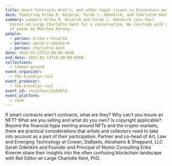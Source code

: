 ```yaml
---
title: Smart Contracts Aren't, and other legal issues in blockchain and art
deck: Featuring Erika R. Knierim, Sarah C. Odenkirk, and Charlotte Kent
summary: Lawyers Erika R. Knierim and Sarah C. Odenkirk join Rail
  Editor-at-Large Charlotte Kent for a conversation. We conclude with a reading
  of poems by Matthea Harvey.
people:
  - person: erika-r-knierim
  - person: sarah-c-odenkirk
  - person: charlotte-kent
date: 2022-01-13T13:00:00-0500
end_date: 2022-01-13T14:30:00-0500
collections:
  - common-ground
event_organizer:
  - the-brooklyn-rail
event_producer:
  - the-brooklyn-rail
event_id: recseTqoxjSyEA0l8
event_platform:
  - zoom
---
```

If smart contracts aren't contracts, what are they? Why can't you insure an NFT? What are you selling and what do you own? Is copyright applicable? Beyond the financial hype swirling around NFTs and the crypto-markets, there are practical considerations that artists and collectors need to take into account as a part of their participation. Partner and co-head of Art, Law and Emerging Technology at Cowan, DeBaets, Abrahams & Sheppard, LLC Sarah Odenkirk and Founder and Principal of Nomic Consulting Erika Knierim share their insights into the often confusing blockchain landscape with Rail Editor-at-Large Charlotte Kent, PhD.